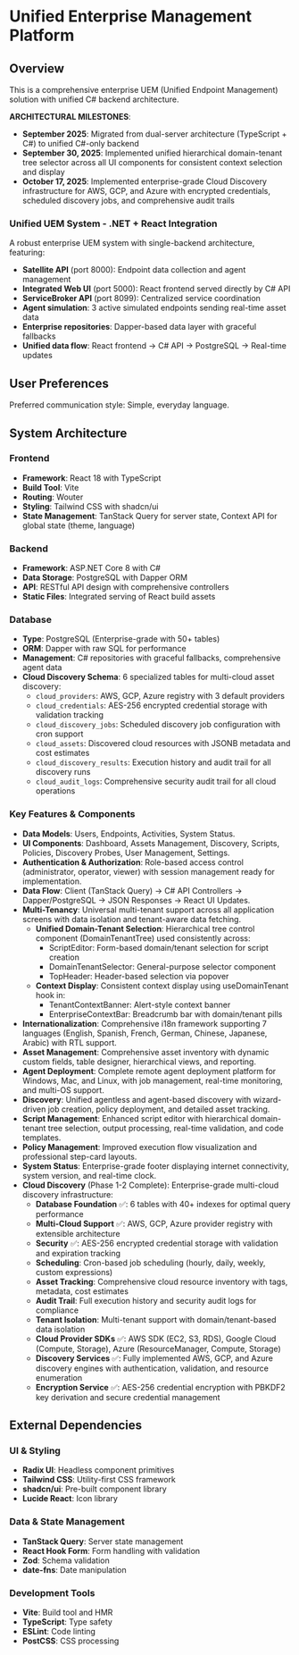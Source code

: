 # Unified Enterprise Management Platform

## Overview
This is a comprehensive enterprise UEM (Unified Endpoint Management) solution with unified C# backend architecture.

**ARCHITECTURAL MILESTONES**:
- **September 2025**: Migrated from dual-server architecture (TypeScript + C#) to unified C#-only backend
- **September 30, 2025**: Implemented unified hierarchical domain-tenant tree selector across all UI components for consistent context selection and display
- **October 17, 2025**: Implemented enterprise-grade Cloud Discovery infrastructure for AWS, GCP, and Azure with encrypted credentials, scheduled discovery jobs, and comprehensive audit trails

### Unified UEM System - .NET + React Integration
A robust enterprise UEM system with single-backend architecture, featuring:
- **Satellite API** (port 8000): Endpoint data collection and agent management  
- **Integrated Web UI** (port 5000): React frontend served directly by C# API
- **ServiceBroker API** (port 8099): Centralized service coordination
- **Agent simulation**: 3 active simulated endpoints sending real-time asset data
- **Enterprise repositories**: Dapper-based data layer with graceful fallbacks
- **Unified data flow**: React frontend → C# API → PostgreSQL → Real-time updates

## User Preferences
Preferred communication style: Simple, everyday language.

## System Architecture

### Frontend
- **Framework**: React 18 with TypeScript
- **Build Tool**: Vite
- **Routing**: Wouter
- **Styling**: Tailwind CSS with shadcn/ui
- **State Management**: TanStack Query for server state, Context API for global state (theme, language)

### Backend
- **Framework**: ASP.NET Core 8 with C#
- **Data Storage**: PostgreSQL with Dapper ORM
- **API**: RESTful API design with comprehensive controllers
- **Static Files**: Integrated serving of React build assets

### Database
- **Type**: PostgreSQL (Enterprise-grade with 50+ tables)
- **ORM**: Dapper with raw SQL for performance
- **Management**: C# repositories with graceful fallbacks, comprehensive agent data
- **Cloud Discovery Schema**: 6 specialized tables for multi-cloud asset discovery:
  - `cloud_providers`: AWS, GCP, Azure registry with 3 default providers
  - `cloud_credentials`: AES-256 encrypted credential storage with validation tracking
  - `cloud_discovery_jobs`: Scheduled discovery job configuration with cron support
  - `cloud_assets`: Discovered cloud resources with JSONB metadata and cost estimates
  - `cloud_discovery_results`: Execution history and audit trail for all discovery runs
  - `cloud_audit_logs`: Comprehensive security audit trail for all cloud operations

### Key Features & Components
- **Data Models**: Users, Endpoints, Activities, System Status.
- **UI Components**: Dashboard, Assets Management, Discovery, Scripts, Policies, Discovery Probes, User Management, Settings.
- **Authentication & Authorization**: Role-based access control (administrator, operator, viewer) with session management ready for implementation.
- **Data Flow**: Client (TanStack Query) -> C# API Controllers -> Dapper/PostgreSQL -> JSON Responses -> React UI Updates.
- **Multi-Tenancy**: Universal multi-tenant support across all application screens with data isolation and tenant-aware data fetching.
  - **Unified Domain-Tenant Selection**: Hierarchical tree control component (DomainTenantTree) used consistently across:
    - ScriptEditor: Form-based domain/tenant selection for script creation
    - DomainTenantSelector: General-purpose selector component
    - TopHeader: Header-based selection via popover
  - **Context Display**: Consistent context display using useDomainTenant hook in:
    - TenantContextBanner: Alert-style context banner
    - EnterpriseContextBar: Breadcrumb bar with domain/tenant pills
- **Internationalization**: Comprehensive i18n framework supporting 7 languages (English, Spanish, French, German, Chinese, Japanese, Arabic) with RTL support.
- **Asset Management**: Comprehensive asset inventory with dynamic custom fields, table designer, hierarchical views, and reporting.
- **Agent Deployment**: Complete remote agent deployment platform for Windows, Mac, and Linux, with job management, real-time monitoring, and multi-OS support.
- **Discovery**: Unified agentless and agent-based discovery with wizard-driven job creation, policy deployment, and detailed asset tracking.
- **Script Management**: Enhanced script editor with hierarchical domain-tenant tree selection, output processing, real-time validation, and code templates.
- **Policy Management**: Improved execution flow visualization and professional step-card layouts.
- **System Status**: Enterprise-grade footer displaying internet connectivity, system version, and real-time clock.
- **Cloud Discovery** (Phase 1-2 Complete): Enterprise-grade multi-cloud discovery infrastructure:
  - **Database Foundation** ✅: 6 tables with 40+ indexes for optimal query performance
  - **Multi-Cloud Support** ✅: AWS, GCP, Azure provider registry with extensible architecture
  - **Security** ✅: AES-256 encrypted credential storage with validation and expiration tracking
  - **Scheduling**: Cron-based job scheduling (hourly, daily, weekly, custom expressions)
  - **Asset Tracking**: Comprehensive cloud resource inventory with tags, metadata, cost estimates
  - **Audit Trail**: Full execution history and security audit logs for compliance
  - **Tenant Isolation**: Multi-tenant support with domain/tenant-based data isolation
  - **Cloud Provider SDKs** ✅: AWS SDK (EC2, S3, RDS), Google Cloud (Compute, Storage), Azure (ResourceManager, Compute, Storage)
  - **Discovery Services** ✅: Fully implemented AWS, GCP, and Azure discovery engines with authentication, validation, and resource enumeration
  - **Encryption Service** ✅: AES-256 credential encryption with PBKDF2 key derivation and secure credential management

## External Dependencies

### UI & Styling
- **Radix UI**: Headless component primitives
- **Tailwind CSS**: Utility-first CSS framework
- **shadcn/ui**: Pre-built component library
- **Lucide React**: Icon library

### Data & State Management
- **TanStack Query**: Server state management
- **React Hook Form**: Form handling with validation
- **Zod**: Schema validation
- **date-fns**: Date manipulation

### Development Tools
- **Vite**: Build tool and HMR
- **TypeScript**: Type safety
- **ESLint**: Code linting
- **PostCSS**: CSS processing